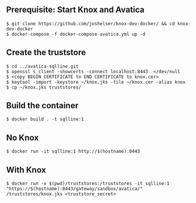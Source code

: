 ## Prerequisite: Start Knox and Avatica 

```
$ git clone https://github.com/joshelser/knox-dev-docker/ && cd knox-dev-docker
$ docker-compose -f docker-compose-avatica.yml up -d
```

## Create the truststore

```
$ cd ../avatica-sqlline.git
$ openssl s_client -showcerts -connect localhost:8443  </dev/null
$ <copy BEGIN CERTIFICATE to END CERTIFICATE to knox.cer>
$ keytool -import -keystore ~/knox.jks -file ~/knox.cer -alias knox
$ cp ~/knox.jks truststores/
```

## Build the container

```
$ docker build . -t sqlline:1
```

## No Knox

```
$ docker run -it sqlline:1 http://$(hostname):8443
```

## With Knox

```
$ docker run -v $(pwd)/truststores:/truststores -it sqlline:1 "https://$(hostname):8443/gateway/sandbox/avatica/" /truststores/knox.jks <truststore_secret>
```
